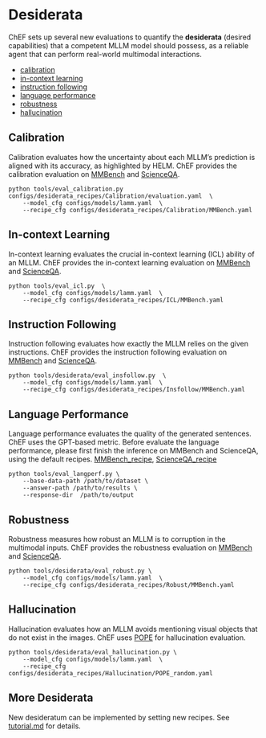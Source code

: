# Desiderata

ChEF sets up several new evaluations to quantify the **desiderata** (desired capabilities) that a competent MLLM model should possess, as a reliable agent that can perform real-world multimodal interactions.

- [calibration](#calibration)
- [in-context learning](#in-context-learning)
- [instruction following](#instruction-following)
- [language performance](#language-performance)
- [robustness](#robustness)
- [hallucination](#hallucination)


## Calibration
Calibration evaluates how the uncertainty about each MLLM’s prediction is aligned with its accuracy, as highlighted by HELM. ChEF provides the calibration evaluation on [MMBench](../configs/desiderata_recipes/Calibration/MMBench.yaml) and [ScienceQA](../configs/desiderata_recipes/Calibration/ScienceQA.yaml).

```shell
python tools/eval_calibration.py configs/desiderata_recipes/Calibration/evaluation.yaml  \
    --model_cfg configs/models/lamm.yaml  \
    --recipe_cfg configs/desiderata_recipes/Calibration/MMBench.yaml
```

## In-context Learning
In-context learning evaluates the crucial in-context learning (ICL) ability of an MLLM. ChEF provides the in-context learning evaluation on [MMBench](../configs/desiderata_recipes/ICL/MMBench.yaml) and [ScienceQA](../configs/desiderata_recipes/ICL/ScienceQA.yaml).
```shell
python tools/eval_icl.py  \
    --model_cfg configs/models/lamm.yaml  \
    --recipe_cfg configs/desiderata_recipes/ICL/MMBench.yaml
```

## Instruction Following
Instruction following evaluates how exactly the MLLM relies on the given instructions. ChEF provides the instruction following evaluation on [MMBench](../configs/desiderata_recipes/Insfollow/MMBench.yaml) and [ScienceQA](../configs/desiderata_recipes/Insfollow/ScienceQA.yaml).
```shell
python tools/desiderata/eval_insfollow.py  \
    --model_cfg configs/models/lamm.yaml  \
    --recipe_cfg configs/desiderata_recipes/Insfollow/MMBench.yaml
```

## Language Performance
Language performance evaluates the quality of the generated sentences. ChEF uses the GPT-based metric. Before evaluate the language performance, please first finish the inference on MMBench and ScienceQA, using the default recipes. [MMBench_recipe](../configs/scenario_recipes/MMBench/default.yaml), [ScienceQA_recipe](../configs/scenario_recipes/ScienceQA/default.yaml)
```shell
python tools/eval_langperf.py \
    --base-data-path /path/to/dataset \
    --answer-path /path/to/results \
    --response-dir  /path/to/output
```
## Robustness
Robustness measures how robust an MLLM is to corruption in the multimodal inputs. ChEF provides the robustness evaluation on [MMBench](../configs/desiderata_recipes/Robust/MMBench.yaml) and [ScienceQA](../configs/desiderata_recipes/Robust/ScienceQA.yaml).
```shell
python tools/desiderata/eval_robust.py \
    --model_cfg configs/models/lamm.yaml  \
    --recipe_cfg configs/desiderata_recipes/Robust/MMBench.yaml
```

## Hallucination
Hallucination evaluates how an MLLM avoids mentioning visual objects that do not exist in the images. ChEF uses [POPE](../configs/desiderata_recipes/Hallucination) for hallucination evaluation. 
```shell
python tools/desiderata/eval_hallucination.py \
    --model_cfg configs/models/lamm.yaml  \
    --recipe_cfg configs/desiderata_recipes/Hallucination/POPE_random.yaml
```


## More Desiderata

New desideratum can be implemented by setting new recipes. See [tutorial.md](tutorial.md) for details.
